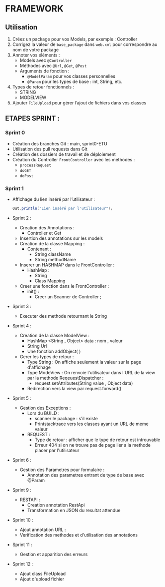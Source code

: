 # FRAMEWORK

## Utilisation
1. Créez un package pour vos Models, par exemple : Controller
2. Corrigez la valeur de `base_package` dans `web.xml` pour correspondre au nom de votre package
3. Annoter vos éléments :
    - Models avec `@Controller`
    - Méthodes avec `@Url`, `@Get`, `@Post`
    - Arguments de fonction :
        - `@ModelParam` pour vos classes personnelles
        - `@Param` pour les types de base : int, String, etc.
4. Types de retour fonctionnels :
    - STRING
    - MODELVIEW
5. Ajouter `FileUpload` pour gérer l’ajout de fichiers dans vos classes


## ETAPES SPRINT : 
### Sprint 0
- Création des branches Git : main, sprint0-ETU
- Utilisation des pull requests dans Git
- Création des dossiers de travail et de déploiement
- Création du Controller `FrontController` avec les méthodes :
    - `processRequest`
    - `doGET`
    - `doPost`

### Sprint 1
- Affichage du lien inséré par l’utilisateur :
    ```java
    Out.println("Lien inséré par l'utilisateur");
    ```

- Sprint 2 : 
    - Creation des  Annotations :
        - Controller et Get 
    - Insertion des annotations sur les models 
    - Creation de la classe Mapping : 
        - Contenant : 
            - String className 
            - String methodName 
    - Inserer un HASHMAP dans le FrontController : 
        - HashMap : 
            - String 
            - Class Mapping 
    - Creer une fonction dans le FrontController : 
        - init() : 
            - Creer un Scanner de Controller ; 
        
- Sprint 3 : 
    - Executer des methode retournant le String 
- Sprint 4 : 
    - Creation de la classe ModelView : 
        - HashMap <String , Object> data   : nom , valeur 
        - String Url 
        - Une fonction addObject( )
    - Gerer les types de retour :
        - Type String : On affiche seulement la valeur sur la page d'affichage 
        - Type ModeView : On renvoie l'utilisateur dans l'URL de la view par la methode ReqeuestDispatcher : 
            - request.setAttributes(String value , Object data) 
        - Redirection vers la view par request.forward()

- Sprint 5 : 
    - Gestion des Exceptions : 
        - Lors du BUILD : 
            - scanner le package : s'il existe 
            - Printstacktrace vers les classes ayant un URL de meme valeur 
        - REQUEST :
            - Type de retour : afficher que le type de retour est introuvable 
            - Erreur 404 si on ne trouve pas de page lier a la methode placer par l'utilisateur 

- Sprint 6 : 
    - Gestion des Parametres pour formulaire : 
        - Annotation des parametres entrant de type de base avec @Param 
        

- Sprint 9 : 
    - RESTAPI : 
        - Creation annotation RestApi 
        - Transformation en JSON du resultat attendue 
        
- Sprint 10 : 
    - Ajout annotation URL : 
    - Verification des methodes et d'utilisation des annotations
 
- Sprint 11 :
    - Gestion et apparition des erreurs

- Sprint 12 :
    - Ajout class FileUpload
    - Ajout d'upload fichier 
